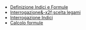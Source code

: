 - [Definizione Indici e Formule](Sorgenti/OJ/PGM/IGFO01)
- [Interrogazione&-x2f;scelta legami](Sorgenti/OJ/PGM/IGLE20)
- [Interrogazione Indici](Sorgenti/OJ/PGM/IGII80)
- [Calcolo formule](Sorgenti/OJ/PGM/TSTFOR)
